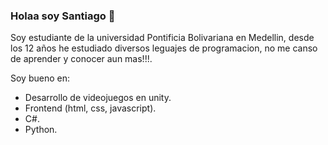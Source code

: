 ### Holaa soy Santiago 👋

Soy estudiante de la universidad Pontificia Bolivariana en Medellin, desde los 12 años he estudiado diversos leguajes de programacion, no me canso de aprender y conocer aun mas!!!.

Soy bueno en:

- Desarrollo de videojuegos en unity.
- Frontend (html, css, javascript).
- C#.
- Python.

